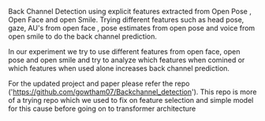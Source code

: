 Back Channel Detection using explicit features extracted from Open Pose , Open Face and open Smile. Trying different features such as head pose, gaze, AU's from open face , pose estimates from open pose and voice from open smile to do the back channel prediction.

In our experiment we try to use different features from open face, open pose and open smile and try to analyze which features when comined or which features when used alone increases back channel prediction.

For the updated project and paper please refer the repo ('https://github.com/gowtham07/Backchannel_detection'). This repo is more of a trying repo which we used to fix on feature selection and simple model for this cause before going on to transformer architecture
